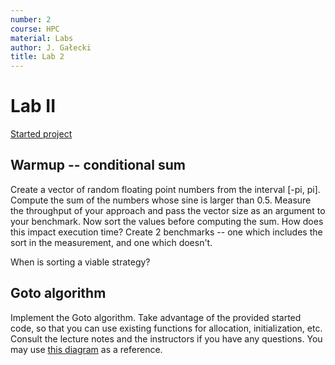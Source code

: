 ```yaml
---
number: 2
course: HPC
material: Labs
author: J. Gałecki
title: Lab 2
---
```



# Lab II

[Started project](http://ccfd.github.io/courses/code/hpc/lab2_starter_code.zip)

## Warmup -- conditional sum
Create a vector of random floating point numbers from the interval \[-pi, pi\].
Compute the sum of the numbers whose sine is larger than 0.5.
Measure the throughput of your approach and pass the vector size as an argument to your benchmark.
Now sort the values before computing the sum.
How does this impact execution time?
Create 2 benchmarks -- one which includes the sort in the measurement, and one which doesn't.

When is sorting a viable strategy?

## Goto algorithm
Implement the Goto algorithm.
Take advantage of the provided started code, so that you can use existing functions for allocation, initialization, etc.
Consult the lecture notes and the instructors if you have any questions.
You may use [this diagram](http://ccfd.github.io/courses/figures/hpc/Goto_gemm.png) as a reference.

